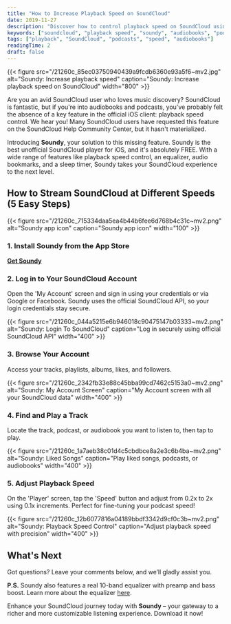 ```yaml
---
title: "How to Increase Playback Speed on SoundCloud"
date: 2019-11-27
description: "Discover how to control playback speed on SoundCloud using the free Soundy app for iOS. Perfect for podcasts and audiobooks!"
keywords: ["soundcloud", "playback speed", "soundy", "audiobooks", "podcasts", "ios", "equalizer", "speed control"]
tags: ["playback", "SoundCloud", "podcasts", "speed", "audiobooks"]
readingTime: 2
draft: false
---
```


{{< figure src="/21260c_85ec03750940439a9fcdb6360e93a5f6~mv2.jpg" alt="Soundy: Increase playback speed" caption="Soundy: Increase playback speed on SoundCloud" width="800" >}}

Are you an avid SoundCloud user who loves music discovery? SoundCloud is fantastic, but if you're into audiobooks and podcasts, you've probably felt the absence of a key feature in the official iOS client: playback speed control. We hear you! Many SoundCloud users have requested this feature on the SoundCloud Help Community Center, but it hasn't materialized.

Introducing **Soundy**, your solution to this missing feature. Soundy is the best unofficial SoundCloud player for iOS, and it's absolutely FREE. With a wide range of features like playback speed control, an equalizer, audio bookmarks, and a sleep timer, Soundy takes your SoundCloud experience to the next level.

## How to Stream SoundCloud at Different Speeds (5 Easy Steps)

{{< figure src="/21260c_715334daa5ea4b44b6fee6d768b4c31c~mv2.png" alt="Soundy app icon" caption="Soundy app icon" width="100" >}}

### 1. Install Soundy from the App Store  
   [**Get Soundy**](/products/soundy)

### 2. Log in to Your SoundCloud Account  
   Open the 'My Account' screen and sign in using your credentials or via Google or Facebook. Soundy uses the official SoundCloud API, so your login credentials stay secure.

{{< figure src="/21260c_044a5215e6b946018c90475147b03333~mv2.png" alt="Soundy: Login To SoundCloud" caption="Log in securely using official SoundCloud API" width="400" >}}

### 3. Browse Your Account  
   Access your tracks, playlists, albums, likes, and followers.

{{< figure src="/21260c_2342fb33e88c45bba99cd7462c5153a0~mv2.png" alt="Soundy: My Account Screen" caption="My Account screen with all your SoundCloud data" width="400" >}}

### 4. Find and Play a Track  
   Locate the track, podcast, or audiobook you want to listen to, then tap to play.

{{< figure src="/21260c_1a7aeb38c01d4c5cbdbce8a2e3c6b4ba~mv2.png" alt="Soundy: Liked Songs" caption="Play liked songs, podcasts, or audiobooks" width="400" >}}

### 5. Adjust Playback Speed  
   On the 'Player' screen, tap the 'Speed' button and adjust from 0.2x to 2x using 0.1x increments. Perfect for fine-tuning your podcast speed!

{{< figure src="/21260c_12b6077816a04189bbdf3342d9cf0c3b~mv2.png" alt="Soundy: Playback Speed Control" caption="Adjust playback speed with precision" width="400" >}}

## What's Next  

Got questions? Leave your comments below, and we’ll gladly assist you.

**P.S.** Soundy also features a real 10-band equalizer with preamp and bass boost. Learn more about the equalizer [here](https://www.everappz.com/single-post/soundy-equalizer-for-soundcloud-on-the-app-store).

Enhance your SoundCloud journey today with **Soundy** – your gateway to a richer and more customizable listening experience. Download it now!